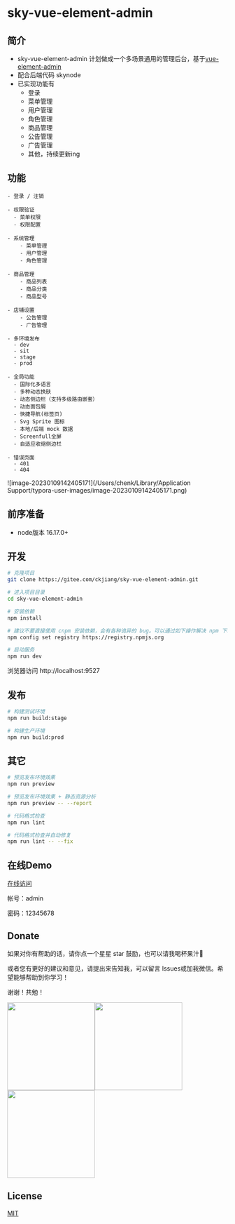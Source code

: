 <h1>
  sky-vue-element-admin
</h1>

## 简介

* sky-vue-element-admin 计划做成一个多场景通用的管理后台，基于[vue-element-admin](https://panjiachen.github.io/vue-element-admin)
* 配合后端代码 skynode
* 已实现功能有
  * 登录
  * 菜单管理
  * 用户管理
  * 角色管理
  * 商品管理
  * 公告管理
  * 广告管理
  * 其他，持续更新ing

## 功能

```
- 登录 / 注销

- 权限验证
  - 菜单权限
  - 权限配置

- 系统管理
	- 菜单管理
	- 用户管理
	- 角色管理

- 商品管理
	- 商品列表
	- 商品分类
	- 商品型号
	
- 店铺设置
	- 公告管理
	- 广告管理
	
- 多环境发布
  - dev
  - sit
  - stage
  - prod

- 全局功能
  - 国际化多语言
  - 多种动态换肤
  - 动态侧边栏（支持多级路由嵌套）
  - 动态面包屑
  - 快捷导航(标签页)
  - Svg Sprite 图标
  - 本地/后端 mock 数据
  - Screenfull全屏
  - 自适应收缩侧边栏

- 错误页面
  - 401
  - 404
```

![image-20230109142405171](/Users/chenk/Library/Application Support/typora-user-images/image-20230109142405171.png)

## 前序准备

- node版本 16.17.0+

  

## 开发

```bash
# 克隆项目
git clone https://gitee.com/ckjiang/sky-vue-element-admin.git

# 进入项目目录
cd sky-vue-element-admin

# 安装依赖
npm install

# 建议不要直接使用 cnpm 安装依赖，会有各种诡异的 bug。可以通过如下操作解决 npm 下载速度慢的问题
npm config set registry https://registry.npmjs.org

# 启动服务
npm run dev
```

浏览器访问 http://localhost:9527

## 发布

```bash
# 构建测试环境
npm run build:stage

# 构建生产环境
npm run build:prod
```

## 其它

```bash
# 预览发布环境效果
npm run preview

# 预览发布环境效果 + 静态资源分析
npm run preview -- --report

# 代码格式检查
npm run lint

# 代码格式检查并自动修复
npm run lint -- --fix
```

## 在线Demo

[在线访问](http://120.24.170.189:9011/)

帐号：admin

密码：12345678

## Donate

如果对你有帮助的话，请你点一个星星 star 鼓励，也可以请我喝杯果汁🍹

或者您有更好的建议和意见，请提出来告知我，可以留言 Issues或加我微信。希望能够帮助到你学习！

谢谢！共勉！

<img width="200" src="https://gitee.com/ckjiang/node-mysql-koa2/raw/main/image/wx.png"/><img width="200" src="https://gitee.com/ckjiang/node-mysql-koa2/raw/main/image/wx-pay.png"/><img width="200" src="https://gitee.com/ckjiang/node-mysql-koa2/raw/main/image/zfb-pay.png"/>

## License

[MIT](https://github.com/PanJiaChen/vue-element-admin/blob/master/LICENSE)